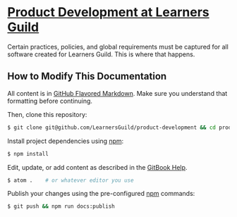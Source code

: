 # [Product Development at Learners Guild](http://learnersguild.github.io/product-development)

Certain practices, policies, and global requirements must be captured for all software created for Learners Guild. This is where that happens.

## How to Modify This Documentation

All content is in [GitHub Flavored Markdown][gfm]. Make sure you understand that formatting before continuing.

Then, clone this repository:

```bash
$ git clone git@github.com/LearnersGuild/product-development && cd product-development
```

Install project dependencies using [npm][npm]:

```bash
$ npm install
```

Edit, update, or add content as described in the [GitBook Help][gitbook-help].

```bash
$ atom .    # or whatever editor you use
```

Publish your changes using the pre-configured [npm][npm] commands:

```bash
$ git push && npm run docs:publish
```



<!-- references -->

[gfm]:https://help.github.com/articles/github-flavored-markdown/
[gitbook-help]:http://help.gitbook.com/format/index.html
[npm]:https://docs.npmjs.com/
